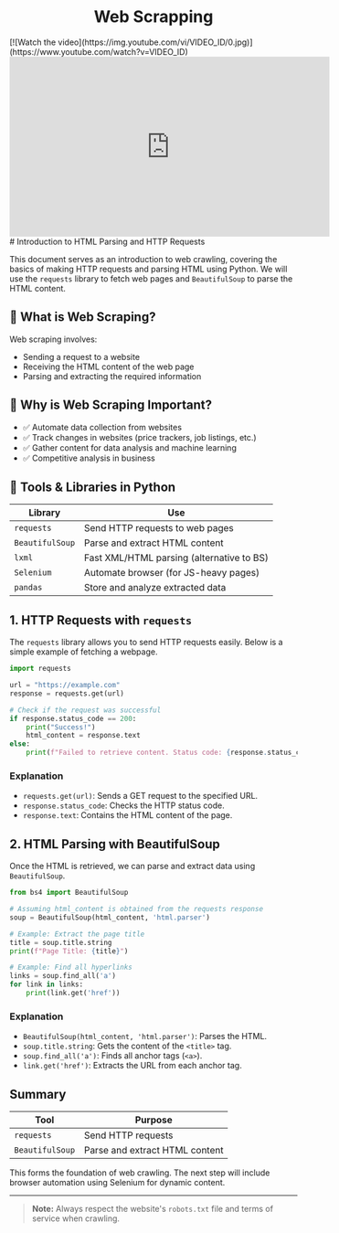 <h1 align="center">Web Scrapping</h1>
[![Watch the video](https://img.youtube.com/vi/VIDEO_ID/0.jpg)](https://www.youtube.com/watch?v=VIDEO_ID)
<iframe width="560" height="315" src="https://www.youtube.com/embed/wCCC41lvMrU?si=FHYUDrkIrOhY4bJH" title="YouTube video player" frameborder="0" allow="accelerometer; autoplay; clipboard-write; encrypted-media; gyroscope; picture-in-picture; web-share" referrerpolicy="strict-origin-when-cross-origin" allowfullscreen></iframe>
# Introduction to HTML Parsing and HTTP Requests

This document serves as an introduction to web crawling, covering the basics of making HTTP requests and parsing HTML using Python. We will use the `requests` library to fetch web pages and `BeautifulSoup` to parse the HTML content.

## 📌 What is Web Scraping?

Web scraping involves:
- Sending a request to a website
- Receiving the HTML content of the web page
- Parsing and extracting the required information

## 🎯 Why is Web Scraping Important?
- ✅ Automate data collection from websites  
- ✅ Track changes in websites (price trackers, job listings, etc.)  
- ✅ Gather content for data analysis and machine learning  
- ✅ Competitive analysis in business 
## 🧰 Tools & Libraries in Python

| Library        | Use                                              |
|----------------|--------------------------------------------------|
| `requests`     | Send HTTP requests to web pages                  |
| `BeautifulSoup`| Parse and extract HTML content                   |
| `lxml`         | Fast XML/HTML parsing (alternative to BS)        |
| `Selenium`     | Automate browser (for JS-heavy pages)            |
| `pandas`       | Store and analyze extracted data                 |

## 1. HTTP Requests with `requests`

The `requests` library allows you to send HTTP requests easily. Below is a simple example of fetching a webpage.

```python
import requests

url = "https://example.com"
response = requests.get(url)

# Check if the request was successful
if response.status_code == 200:
    print("Success!")
    html_content = response.text
else:
    print(f"Failed to retrieve content. Status code: {response.status_code}")
```

### Explanation

- `requests.get(url)`: Sends a GET request to the specified URL.
- `response.status_code`: Checks the HTTP status code.
- `response.text`: Contains the HTML content of the page.

## 2. HTML Parsing with BeautifulSoup

Once the HTML is retrieved, we can parse and extract data using `BeautifulSoup`.

```python
from bs4 import BeautifulSoup

# Assuming html_content is obtained from the requests response
soup = BeautifulSoup(html_content, 'html.parser')

# Example: Extract the page title
title = soup.title.string
print(f"Page Title: {title}")

# Example: Find all hyperlinks
links = soup.find_all('a')
for link in links:
    print(link.get('href'))
```

### Explanation

- `BeautifulSoup(html_content, 'html.parser')`: Parses the HTML.
- `soup.title.string`: Gets the content of the `<title>` tag.
- `soup.find_all('a')`: Finds all anchor tags (`<a>`).
- `link.get('href')`: Extracts the URL from each anchor tag.

## Summary

| Tool         | Purpose                            |
|--------------|------------------------------------|
| `requests`   | Send HTTP requests                 |
| `BeautifulSoup` | Parse and extract HTML content |

This forms the foundation of web crawling. The next step will include browser automation using Selenium for dynamic content.

---

> **Note:** Always respect the website's `robots.txt` file and terms of service when crawling.

